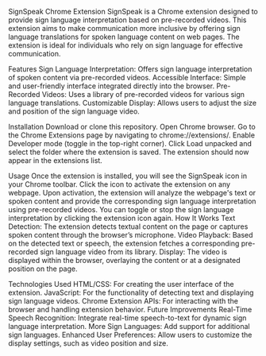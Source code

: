 SignSpeak Chrome Extension
SignSpeak is a Chrome extension designed to provide sign language interpretation based on pre-recorded videos. This extension aims to make communication more inclusive by offering sign language translations for spoken language content on web pages. The extension is ideal for individuals who rely on sign language for effective communication.

Features
Sign Language Interpretation: Offers sign language interpretation of spoken content via pre-recorded videos.
Accessible Interface: Simple and user-friendly interface integrated directly into the browser.
Pre-Recorded Videos: Uses a library of pre-recorded videos for various sign language translations.
Customizable Display: Allows users to adjust the size and position of the sign language video.

Installation
Download or clone this repository.
Open Chrome browser.
Go to the Chrome Extensions page by navigating to chrome://extensions/.
Enable Developer mode (toggle in the top-right corner).
Click Load unpacked and select the folder where the extension is saved.
The extension should now appear in the extensions list.

Usage
Once the extension is installed, you will see the SignSpeak icon in your Chrome toolbar.
Click the icon to activate the extension on any webpage.
Upon activation, the extension will analyze the webpage's text or spoken content and provide the corresponding sign language interpretation using pre-recorded videos.
You can toggle or stop the sign language interpretation by clicking the extension icon again.
How It Works
Text Detection: The extension detects textual content on the page or captures spoken content through the browser’s microphone.
Video Playback: Based on the detected text or speech, the extension fetches a corresponding pre-recorded sign language video from its library.
Display: The video is displayed within the browser, overlaying the content or at a designated position on the page.

Technologies Used
HTML/CSS: For creating the user interface of the extension.
JavaScript: For the functionality of detecting text and displaying sign language videos.
Chrome Extension APIs: For interacting with the browser and handling extension behavior.
Future Improvements
Real-Time Speech Recognition: Integrate real-time speech-to-text for dynamic sign language interpretation.
More Sign Languages: Add support for additional sign languages.
Enhanced User Preferences: Allow users to customize the display settings, such as video position and size.
